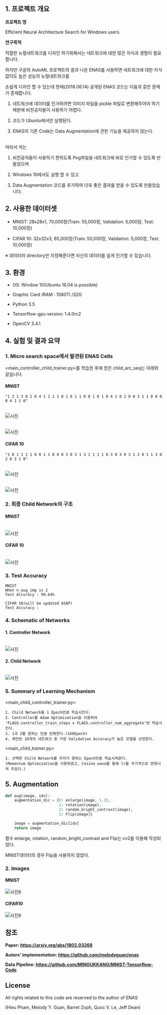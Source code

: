 ## 1. 프로젝트 개요

**프로젝트 명**

Efficient Neural Architecture Search for Windows users.

**연구목적**

적절한 뉴럴네트워크를 디자인 하기위해서는 네트워크에 대한 많은 지식과 경험이 필요합니다.

하지만 구글의 AutoML 프로잭트의 결과 나온 ENAS를 사용하면 네트워크에 대한 지식없이도 높은 성능의 뉴럴네트워크를 

손쉽게 디자인 할 수 있는데 현재(2018.06.14) 공개된 ENAS 코드는 다음과 같은 문제가 존재합니다.

1. 네트워크에 데이터를 인가하려면 이미지 파일을 pickle 파일로 변환해주어야 하기때문에 비전공자들이 사용하기 어렵다.

2. 코드가 Ubuntu에서만 실행된다.

3. ENAS의 기존 Code는 Data Augmentation에 관한 기능을 제공하지 않는다.


<br/>따라서 저는 

1. 비전공자들이 사용하기 편하도록 Png파일을 네트워크에 바로 인가할 수 있도록 만들었으며

2. Windows 10에서도 실행 할 수 있고

3. Data Augmentation 코드를 추가하여 더욱 좋은 결과를 얻을 수 있도록 만들었습니다.


## 2. 사용한 데이터셋
- MNIST: 28x28x1, 70,000장(Train: 55,000장, Validation: 5,000장, Test: 10,000장)

- CIFAR 10: 32x32x3, 65,000장(Train: 50,000장, Validation: 5,000장, Test: 10,000장)

※ 데이터의 directory만 지정해준다면 자신의 데이터를 쉽게 인가할 수 있습니다.

## 3. 환경
- OS: Window 10(Ubuntu 16.04 is possible)

- Graphic Card /RAM : 1080TI /32G

- Python 3.5

- Tensorflow-gpu version:  1.4.0rc2 

- OpenCV 3.4.1

## 4. 실험 및 결과 요약

### 1. Micro search space에서 발견된 ENAS Cells

<main_controller_child_trainer.py>를 학습한 후에 얻은 child_arc_seq는 아래와 같습니다.

#### MNIST
```
"1 2 1 3 0 1 0 4 1 1 1 1 0 1 0 1 1 0 0 1 0 1 0 4 1 0 2 0 0 3 1 1 0 0 0 0 4 1 1 0"
```

<br/>![사진](https://github.com/MINGUKKANG/PNU_Termproject_ENAS/blob/master/images/MNIST_convCell.png)

<br/>![사진](https://github.com/MINGUKKANG/PNU_Termproject_ENAS/blob/master/images/MNIST_Reduction_cell.png)

#### CIFAR 10
```
"1 0 1 1 1 1 0 0 1 1 0 0 0 3 0 3 1 3 1 1 1 1 0 3 0 3 0 3 1 3 0 1 1 3 0 2 0 3 1 0"
```

<br/>![사진](https://github.com/MINGUKKANG/PNU_Termproject_ENAS/blob/master/images/CIFAR10_Convolution_cell.png)

<br/>![사진](https://github.com/MINGUKKANG/PNU_Termproject_ENAS/blob/master/images/CIFAR10_Reduction_cell.png)

### 2. 최종 Child Network의 구조

#### MNIST
<br/>![사진](https://github.com/MINGUKKANG/PNU_Termproject_ENAS/blob/master/images/MNIST_Final.png)

#### CIFAR 10
<br/>![사진](https://github.com/MINGUKKANG/PNU_Termproject_ENAS/blob/master/images/Final_structure_child_network.png)

### 3. Test Accuracy

```
MNIST
When n_aug_img is 2
Test Accuracy : 99.64% 
```

```
CIFAR 10(will be updated ASAP)
Test Accuracy : 
```

### 4. Schematic of Networks

#### 1. Controller Network
<br/>![사진](https://github.com/MINGUKKANG/PNU_Termproject_ENAS/blob/master/images/Controller.PNG)

#### 2. Child Network
<br/>![사진](https://github.com/MINGUKKANG/PNU_Termproject_ENAS/blob/master/images/Child_Network_img.png)

### 5. Summary of Learning Mechanism
<main_child_controller_trainer.py>

```
1. Child Network를 1 Epoch만큼 학습시킨다.
2. Controller를 Adam Optimization을 이용하여 'FLAGS.controller_train_steps x FLAGS.controller_num_aggregate'번 학습시킨다.
3. 1과 2를 원하는 만큼 반복한다.(160Epoch)
4. 제안된 10개의 네트워크 중 가장 Validation Accuracy가 높은 모델을 선정한다.
```

<main_child_trainer.py>
```
1. 선택한 Child Network를 우리가 원하는 Epoch만큼 학습시켜준다.
(Momentum Optimization을 사용하였고, Cosine wave를 통해 lr를 주기적으로 변화시켜 주었다.)
```

## 5. Augmentation

```python
def aug(image, idx):
    augmentation_dic = {0: enlarge(image, 1.2),
                        1: rotation(image),
                        2: random_bright_contrast(image),
                        3: Flip(image)}

    image = augmentation_dic[idx]
    return image
```

함수 enlarge, rotation, random_bright_contrast and Flip는 cv2를 이용해 작성되었다.

MNIST데이터의 경우 Flip을 사용하지 않았다. 

### 2. Images

#### MNIST
![사진9](https://github.com/MINGUKKANG/PNU_Termproject_ENAS/blob/master/images/MNIST_AUG.png)

#### CIFAR10
![사진9](https://github.com/MINGUKKANG/PNU_Termproject_ENAS/blob/master/images/Cifar10_AUG.png)

## 참조
**Paper: https://arxiv.org/abs/1802.03268**

**Autors' implementation: https://github.com/melodyguan/enas**

**Data Pipeline: https://github.com/MINGUKKANG/MNIST-Tensorflow-Code**

## License
All rights related to this code are reserved to the author of ENAS

(Hieu Pham, Melody Y. Guan, Barret Zoph, Quoc V. Le, Jeff Dean)
